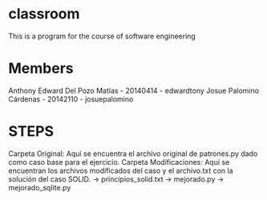 # classroom
This is a program for the course of software engineering


# Members

 Anthony Edward Del Pozo Matías - 20140414 - edwardtony
 Josue Palomino Cárdenas - 20142110 - josuepalomino 

# STEPS
 Carpeta Original: Aquí se encuentra el archivo original de patrones.py dado como caso base para el ejercicio.
 Carpeta Modificaciones: Aquí se encuentran los archivos modificados del caso y el archivo.txt con la solución del caso SOLID.
      -> principios_solid.txt
      -> mejorado.py
      -> mejorado_sqlite.py
